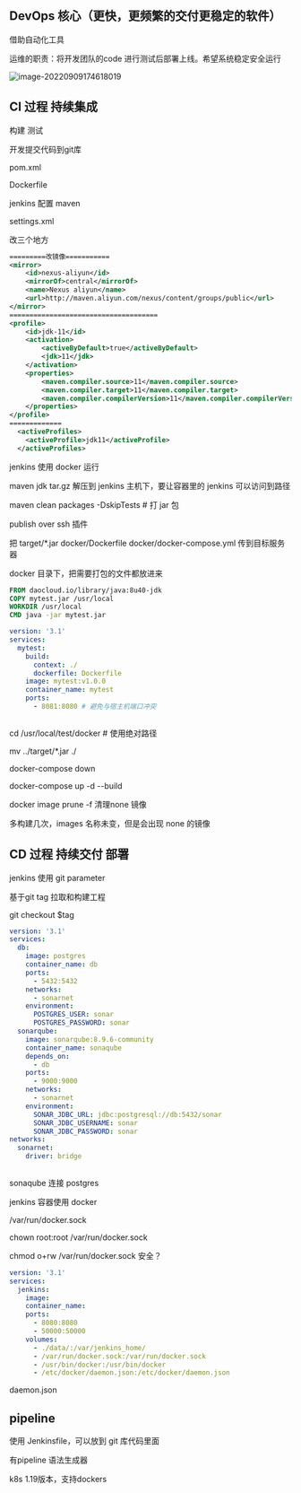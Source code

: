 ## DevOps 核心（更快，更频繁的交付更稳定的软件）

借助自动化工具

运维的职责：将开发团队的code 进行测试后部署上线。希望系统稳定安全运行

![image-20220909174618019](C:\Users\Binmi\AppData\Roaming\Typora\typora-user-images\image-20220909174618019.png)

 ## CI 过程  持续集成

构建 测试

开发提交代码到git库

pom.xml

Dockerfile



jenkins 配置 maven

settings.xml

改三个地方

```xml
=========改镜像===========
<mirror>
    <id>nexus-aliyun</id>
    <mirrorOf>central</mirrorOf>
    <name>Nexus aliyun</name>
    <url>http://maven.aliyun.com/nexus/content/groups/public</url>
</mirror>
=====================================
<profile>
	<id>jdk-11</id>
	<activation>
		<activeByDefault>true</activeByDefault>
		<jdk>11</jdk>
	</activation>
	<properties>
		<maven.compiler.source>11</maven.compiler.source>
		<maven.compiler.target>11</maven.compiler.target>
		<maven.compiler.compilerVersion>11</maven.compiler.compilerVersion>
	</properties>
</profile>
=============
  <activeProfiles>
    <activeProfile>jdk11</activeProfile>
  </activeProfiles>
```



jenkins 使用 docker 运行

maven jdk tar.gz 解压到 jenkins 主机下，要让容器里的 jenkins 可以访问到路径



maven clean packages -DskipTests # 打 jar 包

publish over ssh 插件

把 target/*.jar docker/Dockerfile docker/docker-compose.yml 传到目标服务器

docker 目录下，把需要打包的文件都放进来

```dockerfile
FROM daocloud.io/library/java:8u40-jdk
COPY mytest.jar /usr/local
WORKDIR /usr/local
CMD java -jar mytest.jar
```

```yml
version: '3.1'
services:
  mytest:
    build:
      context: ./
      dockerfile: Dockerfile     
    image: mytest:v1.0.0
    container_name: mytest
    ports:
      - 8081:8080 # 避免与宿主机端口冲突
    
```





cd /usr/local/test/docker   # 使用绝对路径

mv ../target/*.jar ./

docker-compose down

docker-compose up -d --build

docker image prune -f 清理none 镜像



多构建几次，images 名称未变，但是会出现 none 的镜像



## CD 过程  持续交付 部署



jenkins 使用 git parameter

基于git tag  拉取和构建工程



git checkout $tag 



``` yml
version: '3.1'
services:
  db:
    image: postgres
    container_name: db
    ports:
      - 5432:5432
    networks:
      - sonarnet
    environment:
      POSTGRES_USER: sonar
      POSTGRES_PASSWORD: sonar
  sonarqube:
    image: sonarqube:8.9.6-community
    container_name: sonaqube
    depends_on:
      - db
    ports:
      - 9000:9000
    networks:
      - sonarnet
    environment:
      SONAR_JDBC_URL: jdbc:postgresql://db:5432/sonar
      SONAR_JDBC_USERNAME: sonar
      SONAR_JDBC_PASSWORD: sonar
networks:
  sonarnet:
    driver: bridge
  
```

sonaqube 连接 postgres





jenkins 容器使用 docker  

/var/run/docker.sock

chown root:root  /var/run/docker.sock

chmod o+rw   /var/run/docker.sock  安全？

```yml
version: '3.1'
services:
  jenkins:
    image:
    container_name:
    ports:
      - 8080:8080
      - 50000:50000
    volumes:
      - ./data/:/var/jenkins_home/
      - /var/run/docker.sock:/var/run/docker.sock
      - /usr/bin/docker:/usr/bin/docker
      - /etc/docker/daemon.json:/etc/docker/daemon.json
```



daemon.json



## pipeline

使用 Jenkinsfile，可以放到 git 库代码里面

有pipeline 语法生成器



k8s 1.19版本，支持dockers